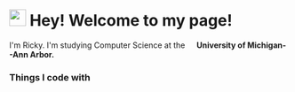 <h1><img src="https://creazilla-store.fra1.digitaloceanspaces.com/emojis/56794/grinning-cat-with-smiling-eyes-emoji-clipart-md.png" width="30"/> Hey! Welcome to my page!</h1>


<p> I'm Ricky. I'm studying Computer Science at the <img src="https://brand.umich.edu/assets/brand/style-guide/logo-guidelines/Block_M-Hex.png" width="13"/> <b> University of Michigan--Ann Arbor.</b></p>
<h3>Things I code with</h3>

<!--
**rickysumho/rickysumho** is a ✨ _special_ ✨ repository because its `README.md` (this file) appears on your GitHub profile.

Here are some ideas to get you started:

- 🔭 I’m currently working on ...
- 🌱 I’m currently learning ...
- 👯 I’m looking to collaborate on ...
- 🤔 I’m looking for help with ...
- 💬 Ask me about ...
- 📫 How to reach me: ...
- 😄 Pronouns: ...
- ⚡ Fun fact: ...
-->
